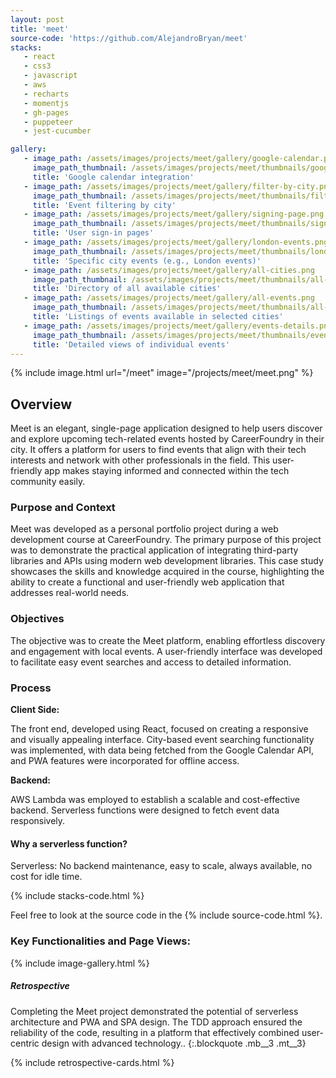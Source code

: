 ```yaml
---
layout: post
title: 'meet'
source-code: 'https://github.com/AlejandroBryan/meet'
stacks:
   - react
   - css3
   - javascript
   - aws
   - recharts
   - momentjs
   - gh-pages
   - puppeteer
   - jest-cucumber

gallery:
   - image_path: /assets/images/projects/meet/gallery/google-calendar.png
     image_path_thumbnail: /assets/images/projects/meet/thumbnails/google-calendar.png
     title: 'Google calendar integration'
   - image_path: /assets/images/projects/meet/gallery/filter-by-city.png
     image_path_thumbnail: /assets/images/projects/meet/thumbnails/filter-by-city.png
     title: 'Event filtering by city'
   - image_path: /assets/images/projects/meet/gallery/signing-page.png
     image_path_thumbnail: /assets/images/projects/meet/thumbnails/signing-page.png
     title: 'User sign-in pages'
   - image_path: /assets/images/projects/meet/gallery/london-events.png
     image_path_thumbnail: /assets/images/projects/meet/thumbnails/london-events.png
     title: 'Specific city events (e.g., London events)'
   - image_path: /assets/images/projects/meet/gallery/all-cities.png
     image_path_thumbnail: /assets/images/projects/meet/thumbnails/all-cities.png
     title: 'Directory of all available cities'
   - image_path: /assets/images/projects/meet/gallery/all-events.png
     image_path_thumbnail: /assets/images/projects/meet/thumbnails/all-events.png
     title: 'Listings of events available in selected cities'
   - image_path: /assets/images/projects/meet/gallery/events-details.png
     image_path_thumbnail: /assets/images/projects/meet/thumbnails/events-details.png
     title: 'Detailed views of individual events'
---
```


{% include image.html url="/meet" image="/projects/meet/meet.png" %}

## Overview

Meet is an elegant, single-page application designed to help users discover and explore upcoming tech-related events hosted by CareerFoundry in their city. It offers a platform for users to find events that align with their tech interests and network with other professionals in the field. This user-friendly app makes staying informed and connected within the tech community easily.

### Purpose and Context

Meet was developed as a personal portfolio project during a web development course at CareerFoundry. The primary purpose of this project was to demonstrate the practical application of integrating third-party libraries and APIs using modern web development libraries. This case study showcases the skills and knowledge acquired in the course, highlighting the ability to create a functional and user-friendly web application that addresses real-world needs.

### Objectives

The objective was to create the Meet platform, enabling effortless discovery and engagement with local events. A user-friendly interface was developed to facilitate easy event searches and access to detailed information.

### Process

**Client Side:**

The front end, developed using React, focused on creating a responsive and visually appealing interface. City-based event searching functionality was implemented, with data being fetched from the Google Calendar API, and PWA features were incorporated for offline access.

**Backend:**

AWS Lambda was employed to establish a scalable and cost-effective backend. Serverless functions were designed to fetch event data responsively.

#### Why a serverless function?

Serverless: No backend maintenance, easy to scale, always available, no cost for idle time.

{% include stacks-code.html %}

Feel free to look at the source code in the {% include source-code.html %}.

### Key Functionalities and Page Views:

{% include image-gallery.html %}

##### Retrospective

Completing the Meet project demonstrated the potential of serverless architecture and PWA and SPA design. The TDD approach ensured the reliability of the code, resulting in a platform that effectively combined user-centric design with advanced technology..
{:.blockquote .mb__3 .mt__3}

{% include retrospective-cards.html %}
